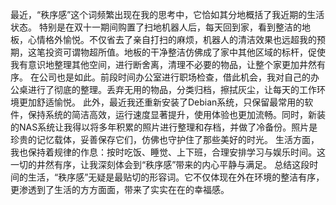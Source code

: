 最近，“秩序感”这个词频繁出现在我的思考中，它恰如其分地概括了我近期的生活状态。
特别是在双十一期间购置了扫地机器人后，每天回到家，看到整洁的地板，心情格外愉悦。不仅省去了亲自打扫的麻烦，机器人的清洁效果也远超我的预期，这笔投资可谓物超所值。地板的干净整洁仿佛成了家中其他区域的标杆，促使我有意识地整理其他空间，进行断舍离，清理不必要的物品，让整个家更加井然有序。
在公司也是如此。前段时间办公室进行职场检查，借此机会，我对自己的办公桌进行了彻底的整理。丢弃无用的物品，分类归档，擦拭灰尘，让每天的工作环境更加舒适愉悦。
此外，最近我还重新安装了Debian系统，只保留最常用的软件，保持系统的简洁高效，运行速度显著提升，使用体验也更加流畅。同时，新装的NAS系统让我得以将多年积累的照片进行整理和存档，并做了冷备份。照片是珍贵的记忆载体，妥善保存它们，仿佛也守护住了那些美好的时光。
生活方面，我也保持着规律的作息：按时吃饭、睡觉、上下班，合理安排学习与娱乐时间。这一切的井然有序，让我深刻体会到“秩序感”带来的内心平静与满足。
总结这段时间的生活，“秩序感”无疑是最贴切的形容词。它不仅体现在外在环境的整洁有序，更渗透到了生活的方方面面，带来了实实在在的幸福感。
